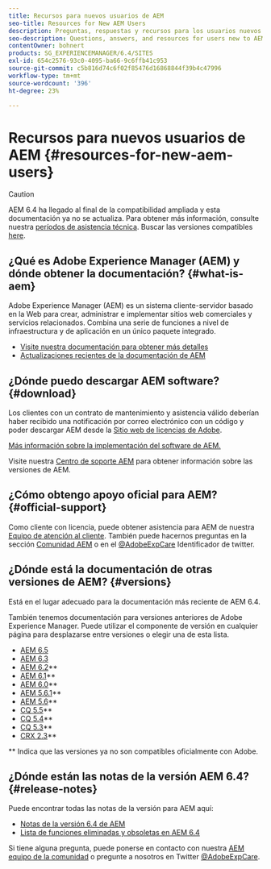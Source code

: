 ```yaml
---
title: Recursos para nuevos usuarios de AEM
seo-title: Resources for New AEM Users
description: Preguntas, respuestas y recursos para los usuarios nuevos de AEM
seo-description: Questions, answers, and resources for users new to AEM
contentOwner: bohnert
products: SG_EXPERIENCEMANAGER/6.4/SITES
exl-id: 654c2576-93c0-4095-ba66-9c6ffb41c953
source-git-commit: c5b816d74c6f02f85476d16868844f39b4c47996
workflow-type: tm+mt
source-wordcount: '396'
ht-degree: 23%

---
```


# Recursos para nuevos usuarios de AEM {#resources-for-new-aem-users}

>[!CAUTION]
>
>AEM 6.4 ha llegado al final de la compatibilidad ampliada y esta documentación ya no se actualiza. Para obtener más información, consulte nuestra [períodos de asistencia técnica](https://helpx.adobe.com/es/support/programs/eol-matrix.html). Buscar las versiones compatibles [here](https://experienceleague.adobe.com/docs/).

## ¿Qué es Adobe Experience Manager (AEM) y dónde obtener la documentación? {#what-is-aem}

Adobe Experience Manager (AEM) es un sistema cliente-servidor basado en la Web para crear, administrar e implementar sitios web comerciales y servicios relacionados. Combina una serie de funciones a nivel de infraestructura y de aplicación en un único paquete integrado.

* [Visite nuestra documentación para obtener más detalles](/help/sites-deploying/home.md)
* [Actualizaciones recientes de la documentación de AEM](https://experienceleague.adobe.com/docs/experience-manager-release-information/aem-release-updates/doc-updates/documentation-updates.html?lang=es)

## ¿Dónde puedo descargar AEM software? {#download}

Los clientes con un contrato de mantenimiento y asistencia válido deberían haber recibido una notificación por correo electrónico con un código y poder descargar AEM desde la [Sitio web de licencias de Adobe](http://licensing.adobe.com/).

[Más información sobre la implementación del software de AEM.](/help/sites-deploying/home.md)

Visite nuestra [Centro de soporte AEM](https://helpx.adobe.com/es/experience-manager/aem-releases-updates.html) para obtener información sobre las versiones de AEM.

## ¿Cómo obtengo apoyo oficial para AEM? {#official-support}

Como cliente con licencia, puede obtener asistencia para AEM de nuestra [Equipo de atención al cliente](https://helpx.adobe.com/es/marketing-cloud/contact-support.html). También puede hacernos preguntas en la sección [Comunidad AEM](https://experienceleaguecommunities.adobe.com/t5/adobe-experience-manager/ct-p/adobe-experience-manager-community?profile.language=es) o en el [@AdobeExpCare](https://twitter.com/adobeexpcare) Identificador de twitter.

## ¿Dónde está la documentación de otras versiones de AEM? {#versions}

Está en el lugar adecuado para la documentación más reciente de AEM 6.4.

También tenemos documentación para versiones anteriores de Adobe Experience Manager. Puede utilizar el componente de versión en cualquier página para desplazarse entre versiones o elegir una de esta lista.

* [AEM 6.5](https://helpx.adobe.com/support/experience-manager/6-5.html)
* [AEM 6.3](https://helpx.adobe.com/es/support/experience-manager/6-3.html)
* [AEM 6.2](https://helpx.adobe.com/es/support/experience-manager/6-2.html)**
* [AEM 6.1](https://docs.adobe.com/docs/es/aem/6-1.html)**
* [AEM 6.0](https://docs.adobe.com/docs/es/aem/6-0.html)**
* [AEM 5.6.1](https://helpx.adobe.com/es/experience-manager/aem-previous-versions.html)**
* [AEM 5.6](https://helpx.adobe.com/es/experience-manager/aem-previous-versions.html)**
* [CQ 5.5](https://helpx.adobe.com/es/experience-manager/aem-previous-versions.html)**
* [CQ 5.4](https://helpx.adobe.com/es/experience-manager/aem-previous-versions.html)**
* [CQ 5.3](https://helpx.adobe.com/es/experience-manager/aem-previous-versions.html)**
* [CRX 2.3](https://helpx.adobe.com/es/experience-manager/aem-previous-versions.html)**

** Indica que las versiones ya no son compatibles oficialmente con Adobe.

## ¿Dónde están las notas de la versión AEM 6.4? {#release-notes}

Puede encontrar todas las notas de la versión para AEM aquí:

* [Notas de la versión 6.4 de AEM](/help/release-notes/home.md)
* [Lista de funciones eliminadas y obsoletas en AEM 6.4](/help/release-notes/deprecated-removed-features.md)

Si tiene alguna pregunta, puede ponerse en contacto con nuestra [AEM equipo de la comunidad](http://help-forums.adobe.com/content/adobeforums/en/experience-manager-forum/adobe-experience-manager.html) o pregunte a nosotros en Twitter [@AdobeExpCare](https://twitter.com/adobeexpcare).

